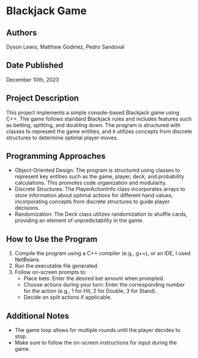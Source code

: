 # Blackjack Game

## Authors
Dyson Lewis, Matthew Godinez, Pedro Sandoval

## Date Published
December 10th, 2023

## Project Description
This project implements a simple console-based Blackjack game using C++. The game follows standard Blackjack rules and includes features such as betting, splitting, and doubling down. The program is structured with classes to represent the game entities, and it utilizes concepts from discrete structures to determine optimal player moves.

## Programming Approaches
- Object-Oriented Design: The program is structured using classes to represent key entities such as the game, player, deck, and probability calculations. This promotes code organization and modularity.
- Discrete Structures: The PlayerActionInfo class incorporates arrays to store information about optimal actions for different hand values, incorporating concepts from discrete structures to guide player decisions.
- Randomization: The Deck class utilizes randomization to shuffle cards, providing an element of unpredictability in the game.

## How to Use the Program
1. Compile the program using a C++ compiler (e.g., g++), or an IDE, I used NetBeans.
2. Run the executable file generated.
3. Follow on-screen prompts to:
    - Place bets: Enter the desired bet amount when prompted.
    - Choose actions during your turn: Enter the corresponding number for the action (e.g., 1 for Hit, 2 for Double, 3 for Stand).
    - Decide on split actions if applicable.

## Additional Notes
- The game loop allows for multiple rounds until the player decides to stop.
- Make sure to follow the on-screen instructions for input during the game.
